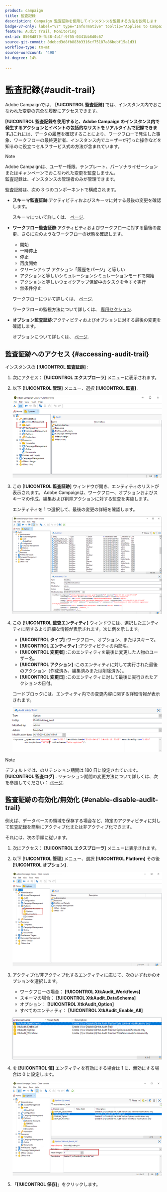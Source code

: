 ```yaml
---
product: campaign
title: 監査記録
description: Campaign 監査証跡を使用してインスタンスを監視する方法を説明します
badge-v7-only: label="v7" type="Informative" tooltip="Applies to Campaign Classic v7 only"
feature: Audit Trail, Monitoring
exl-id: 8508d879-fb38-4b1f-9f55-0341bb8d0c67
source-git-commit: 8debcd3d8fb883b3316cf75187a86bebf15a1d31
workflow-type: tm+mt
source-wordcount: '498'
ht-degree: 14%

---
```


# 監査記録{#audit-trail}



Adobe Campaignでは、 **[!UICONTROL 監査証跡]** では、インスタンス内でおこなわれた変更の完全な履歴にアクセスできます。

**[!UICONTROL 監査記録を使用すると、Adobe Campaign のインスタンス内で発生するアクションとイベントの包括的なリストをリアルタイムで記録できます。]**&#x200B;これには、データの履歴を確認することにより、ワークフローで発生した事象、ワークフローの最終更新者、インスタンス内でユーザーが行った操作などを知るのに役立つセルフサービス式の方法が含まれています。

>[!NOTE]
>
>Adobe Campaignは、ユーザー権限、テンプレート、パーソナライゼーションまたはキャンペーンでおこなわれた変更を監査しません。\
>監査記録は、インスタンスの管理者のみが管理できます。

監査証跡は、次の 3 つのコンポーネントで構成されます。

* **スキーマ監査証跡**:アクティビティおよびスキーマに対する最後の変更を確認します。

   スキーマについて詳しくは、 [ページ](../../configuration/using/data-schemas.md).

* **ワークフロー監査証跡**:アクティビティおよびワークフローに対する最後の変更、さらに次のようなワークフローの状態を確認します。

   * 開始
   * 一時停止
   * 停止
   * 再度開始
   * クリーンアップ アクション「履歴をパージ」と等しい
   * アクションと等しいシミュレーションシミュレーションモードで開始
   * アクションと等しいウェイクアップ保留中のタスクを今すぐ実行
   * 無条件停止

   ワークフローについて詳しくは、 [ページ](../../workflow/using/about-workflows.md).

   ワークフローの監視方法について詳しくは、 [専用セクション](../../workflow/using/monitoring-workflow-execution.md).

* **オプション監査証跡**:アクティビティおよびオプションに対する最後の変更を確認します。

   オプションについて詳しくは、 [ページ](../../installation/using/configuring-campaign-options.md).

## 監査証跡へのアクセス {#accessing-audit-trail}

インスタンスの **[!UICONTROL 監査証跡]** :

1. 次にアクセス： **[!UICONTROL エクスプローラ]** メニューに表示されます。
1. 以下 **[!UICONTROL 管理]** メニュー、選択 **[!UICONTROL 監査]** .

   ![](assets/audit_trail_1.png)

1. この **[!UICONTROL 監査証跡]** ウィンドウが開き、エンティティのリストが表示されます。 Adobe Campaignは、ワークフロー、オプションおよびスキーマの作成、編集および削除アクションに対する監査を実施します。

   エンティティを 1 つ選択して、最後の変更の詳細を確認します。

   ![](assets/audit_trail_2.png)

1. この **[!UICONTROL 監査エンティティ]** ウィンドウには、選択したエンティティに関するより詳細な情報が表示されます。次に例を示します。

   * **[!UICONTROL タイプ]** :ワークフロー、オプション、またはスキーマ。
   * **[!UICONTROL エンティティ]** :アクティビティの内部名。
   * **[!UICONTROL 変更者]** :このエンティティを最後に変更した人物のユーザー名。
   * **[!UICONTROL アクション]** :このエンティティに対して実行された最後のアクション（作成済み、編集済みまたは削除済み）。
   * **[!UICONTROL 変更日]** :このエンティティに対して最後に実行されたアクションの日付。

   コードブロックには、エンティティ内での変更内容に関する詳細情報が表示されます。

   ![](assets/audit_trail_3.png)

>[!NOTE]
>
>デフォルトでは、のリテンション期間は 180 日に設定されています。 **[!UICONTROL 監査ログ]** . リテンション期間の変更方法について詳しくは、次を参照してください： [ページ](../../production/using/database-cleanup-workflow.md#deployment-wizard).

## 監査証跡の有効化/無効化 {#enable-disable-audit-trail}

例えば、データベースの領域を保存する場合など、特定のアクティビティに対して監査記録を簡単にアクティブ化または非アクティブ化できます。

それには、次の手順に従います。

1. 次にアクセス： **[!UICONTROL エクスプローラ]** メニューに表示されます。
1. 以下 **[!UICONTROL 管理]** メニュー、選択 **[!UICONTROL Platform]** その後 **[!UICONTROL オプション]** .

   ![](assets/audit_trail_4.png)

1. アクティブ化/非アクティブ化するエンティティに応じて、次のいずれかのオプションを選択します。

   * ワークフローの場合： **[!UICONTROL XtkAudit_Workflows]**
   * スキーマの場合： **[!UICONTROL XtkAudit_DataSchema]**
   * オプション： **[!UICONTROL XtkAudit_Option]**
   * すべてのエンティティ： **[!UICONTROL XtkAudit_Enable_All]**

   ![](assets/audit_trail_5.png)

1. を **[!UICONTROL 値]** エンティティを有効にする場合は 1 に、無効にする場合は 0 に設定します。

   ![](assets/audit_trail_6.png)

1. 「**[!UICONTROL 保存]**」をクリックします。
